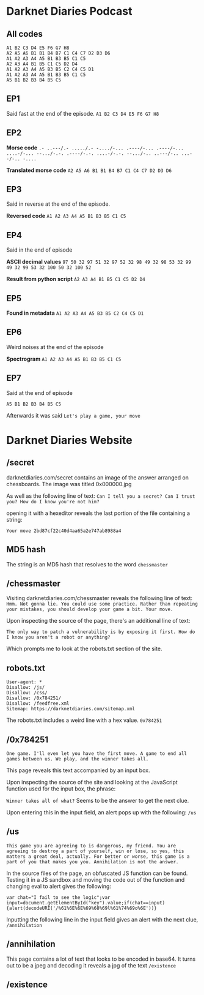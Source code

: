 # Darknet Diaries Podcast

## All codes

```
A1 B2 C3 D4 E5 F6 G7 H8
A2 A5 A6 B1 B1 B4 B7 C1 C4 C7 D2 D3 D6
A1 A2 A3 A4 A5 B1 B3 B5 C1 C5
A2 A3 A4 B1 B5 C1 C5 D2 D4
A1 A2 A3 A4 A5 B3 B5 C2 C4 C5 D1
A1 A2 A3 A4 A5 B1 B3 B5 C1 C5
A5 B1 B2 B3 B4 B5 C5
```

## EP1
Said fast at the end of the episode.
`A1 B2 C3 D4 E5 F6 G7 H8`

## EP2

**Morse code**
`.- ..---/.- ...../.- -..../-... .----/-... .----/-... ....-/-... --.../-.-. .----/-.-. ....-/-.-. --.../-.. ..---/-.. ...--/-.. -....`

**Translated morse code**
`A2 A5 A6 B1 B1 B4 B7 C1 C4 C7 D2 D3 D6`

## EP3
Said in reverse at the end of the episode.

**Reversed code**
`A1 A2 A3 A4 A5 B1 B3 B5 C1 C5`

## EP4
Said in the end of episode

**ASCII decimal values**
`97 50 32 97 51 32 97 52 32 98 49 32 98 53 32 99 49 32 99 53 32 100 50 32 100 52`

**Result from python script**
`A2 A3 A4 B1 B5 C1 C5 D2 D4`

## EP5

**Found in metadata**
`A1 A2 A3 A4 A5 B3 B5 C2 C4 C5 D1`

## EP6

Weird noises at the end of the episode

**Spectrogram**
`A1 A2 A3 A4 A5 B1 B3 B5 C1 C5`

## EP7

Said at the end of episode

`A5 B1 B2 B3 B4 B5 C5`

Afterwards it was said
`Let's play a game, your move`

# Darknet Diaries Website

## /secret
darknetdiaries.com/secret contains an image of the answer arranged on chessboards.
The image was titled 0x000000.jpg

As well as the following line of text:
`Can I tell you a secret? Can I trust you? How do I know you're not him?`

opening it with a hexeditor reveals the last portion of the file containing a string:

`Your move 2bd87cf22c40d4aa65a2e747ab8988a4`

## MD5 hash

The string is an MD5 hash that resolves to the word `chessmaster`

## /chessmaster

Visiting darknetdiaries.com/chessmaster reveals the following line of text:
`Hmm. Not gonna lie. You could use some practice. Rather than repeating your mistakes, you should develop your game a bit. Your move.`

Upon inspecting the source of the page, there's an additional line of text:

`The only way to patch a vulnerability is by exposing it first. How do I know you aren't a robot or anything?`

Which prompts me to look at the robots.txt section of the site. 

## robots.txt
```
User-agent: *
Disallow: /js/
Disallow: /css/
Disallow: /0x784251/
Disallow: /feedfree.xml
Sitemap: https://darknetdiaries.com/sitemap.xml
```

The robots.txt includes a weird line with a hex value. 
`0x784251` 

## /0x784251
`One game. I'll even let you have the first move. A game to end all games between us. We play, and the winner takes all.`

This page reveals this text accompanied by an input box. 

Upon inspecting the source of the site and looking at the JavaScript function used for the input box, the phrase:

`Winner takes all of what?`
Seems to be the answer to get the next clue. 

Upon entering this in the input field, an alert pops up with the following:
`/us`

## /us
`This game you are agreeing to is dangerous, my friend.
You are agreeing to destroy a part of yourself, win or lose, so yes, this matters a great deal, actually.
For better or worse, this game is a part of you that makes you you.
Annihilation is not the answer.`

In the source files of the page, an obfuscated JS function can be found.
Testing it in a JS sandbox and moving the code out of the function and changing eval to alert gives the following:

`var chat="I fail to see the logic";var input=document.getElementById("key").value;if(chat==input){alert(decodeURI('/%61%6E%6E%69%68%69l%61%74%69o%6E'))}`

Inputting the following line in the input field gives an alert with the next clue, `/annihilation`

## /annihilation
This page contains a lot of text that looks to be encoded in base64. 
It turns out to be a jpeg and decoding it reveals a jpg of the text 
`/existence`

## /existence
